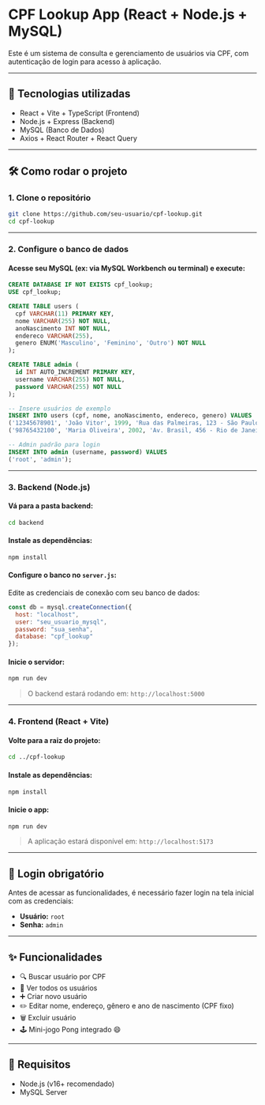 # CPF Lookup App (React + Node.js + MySQL)

Este é um sistema de consulta e gerenciamento de usuários via CPF, com autenticação de login para acesso à aplicação.

---

## 🧱 Tecnologias utilizadas

- React + Vite + TypeScript (Frontend)
- Node.js + Express (Backend)
- MySQL (Banco de Dados)
- Axios + React Router + React Query

---

## 🛠️ Como rodar o projeto

### 1. Clone o repositório
```bash
git clone https://github.com/seu-usuario/cpf-lookup.git
cd cpf-lookup
```

---

### 2. Configure o banco de dados

#### Acesse seu MySQL (ex: via MySQL Workbench ou terminal) e execute:

```sql
CREATE DATABASE IF NOT EXISTS cpf_lookup;
USE cpf_lookup;

CREATE TABLE users (
  cpf VARCHAR(11) PRIMARY KEY,
  nome VARCHAR(255) NOT NULL,
  anoNascimento INT NOT NULL,
  endereco VARCHAR(255),
  genero ENUM('Masculino', 'Feminino', 'Outro') NOT NULL
);

CREATE TABLE admin (
  id INT AUTO_INCREMENT PRIMARY KEY,
  username VARCHAR(255) NOT NULL,
  password VARCHAR(255) NOT NULL
);

-- Insere usuários de exemplo
INSERT INTO users (cpf, nome, anoNascimento, endereco, genero) VALUES
('12345678901', 'João Vitor', 1999, 'Rua das Palmeiras, 123 - São Paulo', 'Masculino'),
('98765432100', 'Maria Oliveira', 2002, 'Av. Brasil, 456 - Rio de Janeiro', 'Feminino');

-- Admin padrão para login
INSERT INTO admin (username, password) VALUES
('root', 'admin');
```

---

### 3. Backend (Node.js)

#### Vá para a pasta backend:
```bash
cd backend
```

#### Instale as dependências:
```bash
npm install
```

#### Configure o banco no `server.js`:
Edite as credenciais de conexão com seu banco de dados:

```js
const db = mysql.createConnection({
  host: "localhost",
  user: "seu_usuario_mysql",
  password: "sua_senha",
  database: "cpf_lookup"
});
```

#### Inicie o servidor:
```bash
npm run dev
```

> O backend estará rodando em: `http://localhost:5000`

---

### 4. Frontend (React + Vite)

#### Volte para a raiz do projeto:
```bash
cd ../cpf-lookup
```

#### Instale as dependências:
```bash
npm install
```

#### Inicie o app:
```bash
npm run dev
```

> A aplicação estará disponível em: `http://localhost:5173`

---

## 🔐 Login obrigatório

Antes de acessar as funcionalidades, é necessário fazer login na tela inicial com as credenciais:

- **Usuário:** `root`
- **Senha:** `admin`

---

## ✨ Funcionalidades

- 🔍 Buscar usuário por CPF
- 👤 Ver todos os usuários
- ➕ Criar novo usuário
- ✏️ Editar nome, endereço, gênero e ano de nascimento (CPF fixo)
- 🗑️ Excluir usuário
- 🕹️ Mini-jogo Pong integrado 😄

---

## 📌 Requisitos

- Node.js (v16+ recomendado)
- MySQL Server

